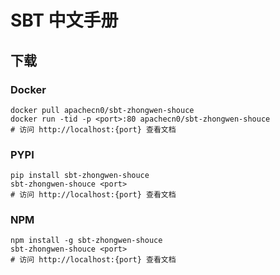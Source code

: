 # SBT 中文手册

## 下载

### Docker

```
docker pull apachecn0/sbt-zhongwen-shouce
docker run -tid -p <port>:80 apachecn0/sbt-zhongwen-shouce
# 访问 http://localhost:{port} 查看文档
```

### PYPI

```
pip install sbt-zhongwen-shouce
sbt-zhongwen-shouce <port>
# 访问 http://localhost:{port} 查看文档
```

### NPM

```
npm install -g sbt-zhongwen-shouce
sbt-zhongwen-shouce <port>
# 访问 http://localhost:{port} 查看文档
```